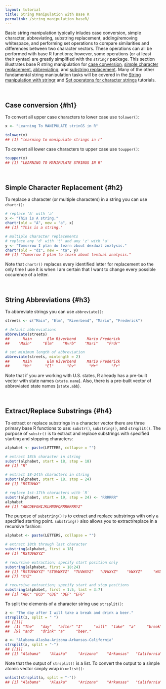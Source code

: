 ```yaml
---
layout: tutorial
title: String Manipulation with Base R
permalink: /string_manipulation_baseR/
---
```


Basic string manipulation typically inludes case conversion, simple character, abbreviating, substring replacement, adding/removing whitespace, and performing set operations to compare similarities and differences between two character vectors.  These operations can all be performed with base R functions; however, some operations (or at least their syntax) are greatly simplified with the `stringr` package.  This section illustrates base R string manipulation for [case conversion](#h1), [simple character replacement](#h2), [abbreviating](#h3), and [substring replacement](#h4). Many of the other fundamental string manipulation tasks will be covered in the [String manipulation with stringr](http://uc-r.github.io/string_manipulation_stringR/) and [Set operatons for character strings](http://uc-r.github.io/set_operations/) tutorials.

<br>

## Case conversion {#h1}
To convert all upper case characters to lower case use `tolower()`:

```r
x <- "Learning To MANIPULATE strinGS in R"

tolower(x)
## [1] "learning to manipulate strings in r"
```

To convert all lower case characters to upper case use `toupper()`:


```r
toupper(x)
## [1] "LEARNING TO MANIPULATE STRINGS IN R"
```
<br>

## Simple Character Replacement {#h2}
To replace a character (or multiple characters) in a string you can use `chartr()`:


```r
# replace 'A' with 'a'
x <- "This is A string."
chartr(old = "A", new = "a", x)
## [1] "This is a string."

# multiple character replacements
# replace any 'd' with 't' and any 'z' with 'a'
y <- "Tomorrow I plzn do lezrn zbout dexduzl znzlysis."
chartr(old = "dz", new = "ta", y)
## [1] "Tomorrow I plan to learn about textual analysis."
```

Note that `chartr()` replaces every identified letter for replacement so the only time I use it is when I am certain that I want to change every possible occurence of a letter.

<br>

## String Abbreviations {#h3}
To abbreviate strings you can use `abbreviate()`:


```r
streets <- c("Main", "Elm", "Riverbend", "Mario", "Frederick")

# default abbreviations
abbreviate(streets)
##      Main       Elm Riverbend     Mario Frederick 
##    "Main"     "Elm"    "Rvrb"    "Mari"    "Frdr"

# set minimum length of abbreviation
abbreviate(streets, minlength = 2)
##      Main       Elm Riverbend     Mario Frederick 
##      "Mn"      "El"      "Rv"      "Mr"      "Fr"
```

Note that if you are working with U.S. states, R already has a pre-built vector with state names (`state.name`).  Also, there is a pre-built vector of abbreviated state names (`state.abb`).

<br>

## Extract/Replace Substrings {#h4}
To extract or replace substrings in a character vector there are three primary base R functions to use: `substr()`, `substring()`, and `strsplit()`.  The purpose of `substr()` is to extract and replace substrings with specified starting and stopping characters:


```r
alphabet <- paste(LETTERS, collapse = "")

# extract 18th character in string
substr(alphabet, start = 18, stop = 18)
## [1] "R"

# extract 18-24th characters in string
substr(alphabet, start = 18, stop = 24)
## [1] "RSTUVWX"

# replace 1st-17th characters with `R`
substr(alphabet, start = 19, stop = 24) <- "RRRRRR"
alphabet
## [1] "ABCDEFGHIJKLMNOPQRRRRRRRYZ"
```

The purpose of `substring()` is to extract and replace substrings with only a specified starting point.  `substring()` also allows you to extract/replace in a recursive fashion:


```r
alphabet <- paste(LETTERS, collapse = "")

# extract 18th through last character
substring(alphabet, first = 18)
## [1] "RSTUVWXYZ"

# recursive extraction; specify start position only
substring(alphabet, first = 18:24)
## [1] "RSTUVWXYZ" "STUVWXYZ"  "TUVWXYZ"   "UVWXYZ"    "VWXYZ"     "WXYZ"     
## [7] "XYZ"

# recursive extraction; specify start and stop positions
substring(alphabet, first = 1:5, last = 3:7)
## [1] "ABC" "BCD" "CDE" "DEF" "EFG"
```

To split the elements of a character string use `strsplit()`:


```r
z <- "The day after I will take a break and drink a beer."
strsplit(z, split = " ")
## [[1]]
##  [1] "The"   "day"   "after" "I"     "will"  "take"  "a"     "break"
##  [9] "and"   "drink" "a"     "beer."

a <- "Alabama-Alaska-Arizona-Arkansas-California"
strsplit(a, split = "-")
## [[1]]
## [1] "Alabama"    "Alaska"     "Arizona"    "Arkansas"   "California"
```

Note that the output of `strsplit()` is a list.  To convert the output to a simple atomic vector simply wrap in `unlist()`:


```r
unlist(strsplit(a, split = "-"))
## [1] "Alabama"    "Alaska"     "Arizona"    "Arkansas"   "California"
```

